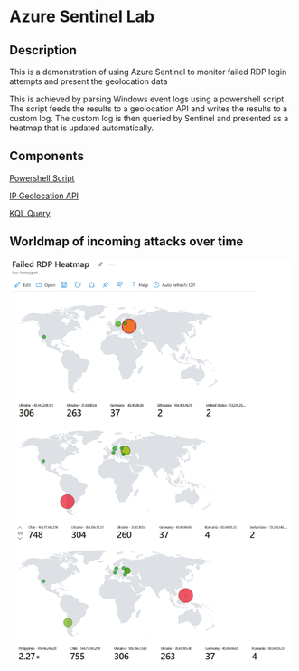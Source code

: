 # Azure Sentinel Lab

## Description

This is a demonstration of using Azure Sentinel to monitor failed RDP login attempts and present the geolocation data

This is achieved by parsing Windows event logs using a powershell script.  The script feeds the results to a geolocation API and writes the results to a custom log. The custom log is then queried by Sentinel and presented as a heatmap that is updated automatically.

## Components

[Powershell Script](https://github.com/evasquez44/AzureSentinelLab/blob/main/Custom_Security_Log_Exporter.ps1)

[IP Geolocation API](https://ipgeolocation.io/)

[KQL Query](https://github.com/evasquez44/AzureSentinelLab/blob/main/Workbook%20Log%20Query)


## Worldmap of incoming attacks over time

<img src="https://github.com/evasquez44/AzureSentinelLab/blob/main/Images/Heatmap%20progression.png" width="500">
